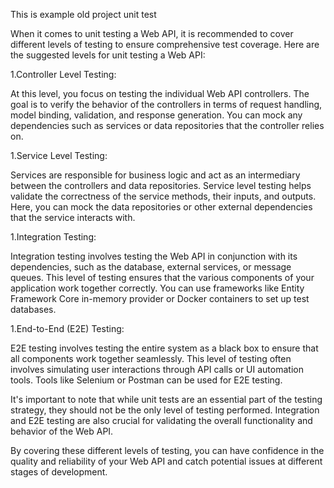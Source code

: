This is example old project unit test

When it comes to unit testing a Web API, it is recommended to cover different levels of testing to ensure comprehensive test coverage. Here are the suggested levels for unit testing a Web API:

1.Controller Level Testing: 

At this level, you focus on testing the individual Web API controllers. The goal is to verify the behavior of the controllers in terms of request handling, model binding, validation, and response generation. You can mock any dependencies such as services or data repositories that the controller relies on.

1.Service Level Testing: 

Services are responsible for business logic and act as an intermediary between the controllers and data repositories. Service level testing helps validate the correctness of the service methods, their inputs, and outputs. Here, you can mock the data repositories or other external dependencies that the service interacts with.

1.Integration Testing: 

Integration testing involves testing the Web API in conjunction with its dependencies, such as the database, external services, or message queues. This level of testing ensures that the various components of your application work together correctly. You can use frameworks like Entity Framework Core in-memory provider or Docker containers to set up test databases.

1.End-to-End (E2E) Testing: 

E2E testing involves testing the entire system as a black box to ensure that all components work together seamlessly. This level of testing often involves simulating user interactions through API calls or UI automation tools. Tools like Selenium or Postman can be used for E2E testing.

It's important to note that while unit tests are an essential part of the testing strategy, they should not be the only level of testing performed. Integration and E2E testing are also crucial for validating the overall functionality and behavior of the Web API.

By covering these different levels of testing, you can have confidence in the quality and reliability of your Web API and catch potential issues at different stages of development.